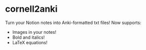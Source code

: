 # cornell2anki
Turn your Notion notes into Anki-formatted txt files! Now supports:
- Images in your notes! 
- Bold and italics!
- LaTeX equations!
